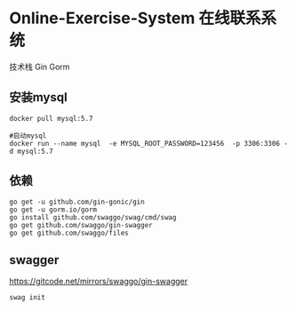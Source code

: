 # Online-Exercise-System 在线联系系统
技术栈 Gin Gorm

## 安装mysql
```shell
docker pull mysql:5.7

#启动mysql
docker run --name mysql  -e MYSQL_ROOT_PASSWORD=123456  -p 3306:3306 -d mysql:5.7 
```


## 依赖
```shell
go get -u github.com/gin-gonic/gin
go get -u gorm.io/gorm
go install github.com/swaggo/swag/cmd/swag
go get github.com/swaggo/gin-swagger
go get github.com/swaggo/files
```
## swagger 
https://gitcode.net/mirrors/swaggo/gin-swagger 
```shell
swag init 
```
